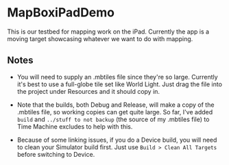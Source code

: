 # MapBoxiPadDemo

This is our testbed for mapping work on the iPad. Currently the app is a moving target showcasing whatever we want to do with mapping.

## Notes

* You will need to supply an .mbtiles file since they're so large. Currently it's best to use a full-globe tile set like World Light. Just drag the file into the project under Resources and it should copy in.

* Note that the builds, both Debug and Release, will make a copy of the .mbtiles file, so working copies can get quite large. So far, I've added `build` and `../stuff to not backup` (the source of my .mbtiles file) to Time Machine excludes to help with this.

* Because of some linking issues, if you do a Device build, you will need to clean your Simulator build first. Just use `Build > Clean All Targets` before switching to Device.